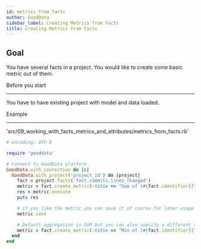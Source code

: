 ```yaml
---
id: metrics_from_facts
author: GoodData
sidebar_label: Creating Metrics from Facts
title: Creating Metrics from Facts
---
```


Goal
-------

You have several facts in a project. You would like to create some basic
metric out of them.

Before you start

-------------

You have to have existing project with model and data loaded.

Example

--------


'src/09\_working\_with\_facts\_metrics\_and\_attributes/metrics\_from\_facts.rb'
```ruby
# encoding: UTF-8

require 'gooddata'

# Connect to GoodData platform
GoodData.with_connection do |c|
  GoodData.with_project('project_id') do |project|
    fact = project.facts('fact.commits.lines_changed')
    metric = fact.create_metric(:title => "Sum of [#{fact.identifier}]")
    res = metric.execute
    puts res

    # if you like the metric you can save it of course for later usage
    metric.save

    # Default aggregation is SUM but you can also specify a different one
    metric = fact.create_metric(:title => "Min of [#{fact.identifier}]", type: :min)
  end
end 
```
